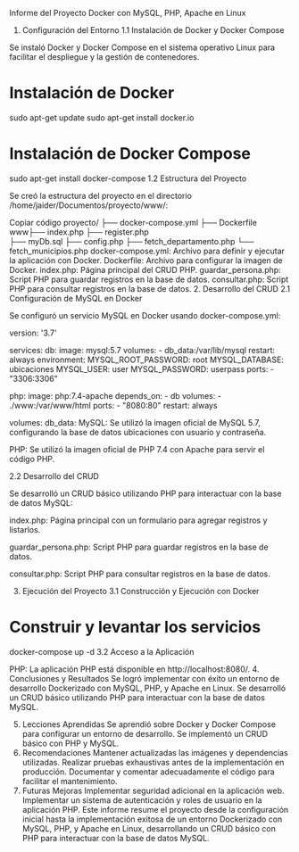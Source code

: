 Informe del Proyecto Docker con MySQL, PHP, Apache en Linux
1. Configuración del Entorno
1.1 Instalación de Docker y Docker Compose

Se instaló Docker y Docker Compose en el sistema operativo Linux para facilitar el despliegue y la gestión de contenedores.

# Instalación de Docker
sudo apt-get update
sudo apt-get install docker.io

# Instalación de Docker Compose
sudo apt-get install docker-compose
1.2 Estructura del Proyecto

Se creó la estructura del proyecto en el directorio /home/jaider/Documentos/proyecto/www/:

Copiar código
proyecto/
├── docker-compose.yml
├── Dockerfile
www├── index.php
    ├── register.php  
    ├── myDb.sql
    ├── config.php
    ├── fetch_departamento.php
      └── fetch_municipios.php
docker-compose.yml: Archivo para definir y ejecutar la aplicación con Docker.
Dockerfile: Archivo para configurar la imagen de Docker.
index.php: Página principal del CRUD PHP.
guardar_persona.php: Script PHP para guardar registros en la base de datos.
consultar.php: Script PHP para consultar registros en la base de datos.
2. Desarrollo del CRUD
2.1 Configuración de MySQL en Docker

Se configuró un servicio MySQL en Docker usando docker-compose.yml:

version: '3.7'

services:
  db:
    image: mysql:5.7
    volumes:
      - db_data:/var/lib/mysql
    restart: always
    environment:
      MYSQL_ROOT_PASSWORD: root
      MYSQL_DATABASE: ubicaciones
      MYSQL_USER: user
      MYSQL_PASSWORD: userpass
    ports:
      - "3306:3306"

  php:
    image: php:7.4-apache
    depends_on:
      - db
    volumes:
      - ./www:/var/www/html
    ports:
      - "8080:80"
    restart: always

volumes:
  db_data:
MySQL: Se utilizó la imagen oficial de MySQL 5.7, configurando la base de datos ubicaciones con usuario y contraseña.

PHP: Se utilizó la imagen oficial de PHP 7.4 con Apache para servir el código PHP.

2.2 Desarrollo del CRUD

Se desarrolló un CRUD básico utilizando PHP para interactuar con la base de datos MySQL:

index.php: Página principal con un formulario para agregar registros y listarlos.

guardar_persona.php: Script PHP para guardar registros en la base de datos.

consultar.php: Script PHP para consultar registros en la base de datos.

3. Ejecución del Proyecto
3.1 Construcción y Ejecución con Docker


# Construir y levantar los servicios
docker-compose up -d
3.2 Acceso a la Aplicación

PHP: La aplicación PHP está disponible en http://localhost:8080/.
4. Conclusiones y Resultados
Se logró implementar con éxito un entorno de desarrollo Dockerizado con MySQL, PHP, y Apache en Linux. Se desarrolló un CRUD básico utilizando PHP para interactuar con la base de datos MySQL.

5. Lecciones Aprendidas
Se aprendió sobre Docker y Docker Compose para configurar un entorno de desarrollo.
Se implementó un CRUD básico con PHP y MySQL.
6. Recomendaciones
Mantener actualizadas las imágenes y dependencias utilizadas.
Realizar pruebas exhaustivas antes de la implementación en producción.
Documentar y comentar adecuadamente el código para facilitar el mantenimiento.
7. Futuras Mejoras
Implementar seguridad adicional en la aplicación web.
Implementar un sistema de autenticación y roles de usuario en la aplicación PHP.
Este informe resume el proyecto desde la configuración inicial hasta la implementación exitosa de un entorno Dockerizado con MySQL, PHP, y Apache en Linux, desarrollando un CRUD básico con PHP para interactuar con la base de datos MySQL.
